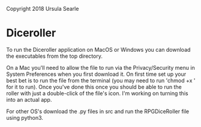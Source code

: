 Copyright 2018 Ursula Searle

# Diceroller
To run the Diceroller application on MacOS or Windows you can download the executables from the top directory.

On a Mac you'll need to allow the file to run via the Privacy/Security menu in System Preferences when you first download it. On first time set up your best bet is to run the file from the terminal (you may need to run 'chmod +x <path to RPGDiceRoller>' for it to run). Once you've done this once you should be able to run the roller with just a double-click of the file's icon. I'm working on turning this into an actual app.

For other OS's download the .py files in src and run the RPGDiceRoller file using python3.

